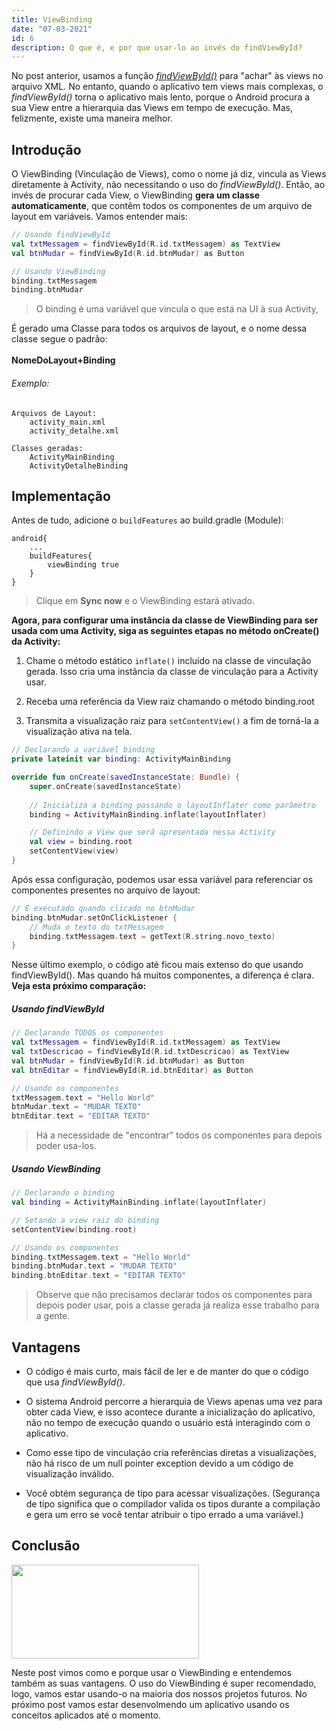 ```yaml
---
title: ViewBinding
date: "07-03-2021"
id: 6
description: O que é, e por que usar-lo ao invés do findViewById?
---
```


No post anterior, usamos a função [_findViewById()_](https://android-master.com.br/findViewById/) para "achar" às views no arquivo XML. No entanto, quando o aplicativo tem views  mais complexas, o _findViewById()_ torna o aplicativo mais lento, porque o Android procura a sua View entre a hierarquia das Views em tempo de execução. Mas, felizmente, existe uma maneira melhor.

## Introdução

O ViewBinding (Vinculação de Views), como o nome já diz, vincula as Views diretamente à Activity, não necessitando o uso do _findViewById()_. Então, ao invés de procurar cada View, o ViewBinding **gera um classe automaticamente**, que contêm todos os componentes de um arquivo de layout em variáveis. Vamos entender mais:

```kotlin
// Usando findViewById
val txtMessagem = findViewById(R.id.txtMessagem) as TextView
val btnMudar = findViewById(R.id.btnMudar) as Button

// Usando ViewBinding
binding.txtMessagem
binding.btnMudar
```
> O binding é uma variável que vincula o que está na UI à sua Activity,

É gerado uma Classe para todos os arquivos de layout, e o nome dessa classe segue o padrão:  
<br>
**NomeDoLayout+Binding**

###### Exemplo:
    Arquivos de Layout: 
        activity_main.xml
        activity_detalhe.xml

    Classes geradas:
        ActivityMainBinding
        ActivityDetalheBinding


## Implementação

Antes de tudo, adicione o `buildFeatures` ao build.gradle (Module):

```
android{
    ...
    buildFeatures{
        viewBinding true
    }
}
```
> Clique em **Sync now** e o ViewBinding estará ativado.

**Agora, para configurar uma instância da classe de ViewBinding para ser usada com uma Activity, siga as seguintes etapas no método onCreate() da Activity:**

1. Chame o método estático `inflate()` incluído na classe de vinculação gerada. Isso cria uma instância da classe de vinculação para a Activity usar.

2. Receba uma referência da View raiz chamando o método binding.root

3. Transmita a visualização raiz para `setContentView()` a fim de torná-la a visualização ativa na tela.

```kotlin
// Declarando a variável binding 
private lateinit var binding: ActivityMainBinding

override fun onCreate(savedInstanceState: Bundle) {
    super.onCreate(savedInstanceState)
    
    // Inicializa a binding passando o layoutInflater como parâmetro
    binding = ActivityMainBinding.inflate(layoutInflater)

    // Definindo a View que será apresentada nessa Activity
    val view = binding.root
    setContentView(view)
}
```

Após essa configuração, podemos usar essa variável para referenciar os componentes presentes no arquivo de layout:

```kotlin
// É executado quando clicado no btnMudar
binding.btnMudar.setOnClickListener {
    // Muda o texto do txtMessagem 
    binding.txtMessagem.text = getText(R.string.novo_texto)
}
```

Nesse último exemplo, o código até ficou mais extenso do que usando findViewById(). Mas quando há muitos componentes, a diferença é clara.  
**Veja esta próximo comparação:**

##### Usando findViewById
```kotlin
// Declarando TODOS os componentes
val txtMessagem = findViewById(R.id.txtMessagem) as TextView
val txtDescricao = findViewById(R.id.txtDescricao) as TextView
val btnMudar = findViewById(R.id.btnMudar) as Button
val btnEditar = findViewById(R.id.btnEditar) as Button

// Usando os componentes
txtMessagem.text = "Hello World"
btnMudar.text = "MUDAR TEXTO"
btnEditar.text = "EDITAR TEXTO"
```
> Há a necessidade de "encontrar" todos os componentes para depois poder usa-los.
##### Usando ViewBinding
```kotlin
// Declarando o binding
val binding = ActivityMainBinding.inflate(layoutInflater)

// Setando a view raiz do binding
setContentView(binding.root)

// Usando os componentes
binding.txtMessagem.text = "Hello World"
binding.btnMudar.text = "MUDAR TEXTO"
binding.btnEditar.text = "EDITAR TEXTO"
```
> Observe que não precisamos declarar todos os componentes para depois poder usar, pois a classe gerada já realiza esse trabalho para a gente.
## Vantagens

* O código é mais curto, mais fácil de ler e de manter do que o código que usa _findViewById()_.

* O sistema Android percorre a hierarquia de Views apenas uma vez para obter cada View, e isso acontece durante a inicialização do aplicativo, não no tempo de execução quando o usuário está interagindo com o aplicativo.

* Como esse tipo de vinculação cria referências diretas a visualizações, não há risco de um null pointer exception devido a um código de visualização inválido. 

* Você obtém segurança de tipo para acessar visualizações. (Segurança de tipo significa que o compilador valida os tipos durante a compilação e gera um erro se você tentar atribuir o tipo errado a uma variável.)

## Conclusão

<image style="width: 300px;
  height: 150px;
  object-fit: cover;" src="sunglasses.gif"/>

Neste post vimos como e porque usar o ViewBinding e entendemos também as suas vantagens. O uso do ViewBinding é super recomendado, logo, vamos estar usando-o na maioria dos nossos projetos futuros. No próximo post vamos estar desenvolmendo um aplicativo usando os conceitos aplicados até o momento. 